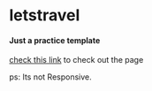# letstravel

#### Just a practice template

[check this link](https://yasararafathali.github.io/letstravel) to check out the page


ps: Its not Responsive.
